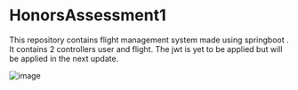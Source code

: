 # HonorsAssessment1
This repository contains flight management system made using springboot . It contains 2 controllers user and flight. The jwt is yet to be applied but will be applied in the next update.

![image](https://github.com/user-attachments/assets/adfe224a-4dcf-4a1a-b80e-e24768492dd2)



